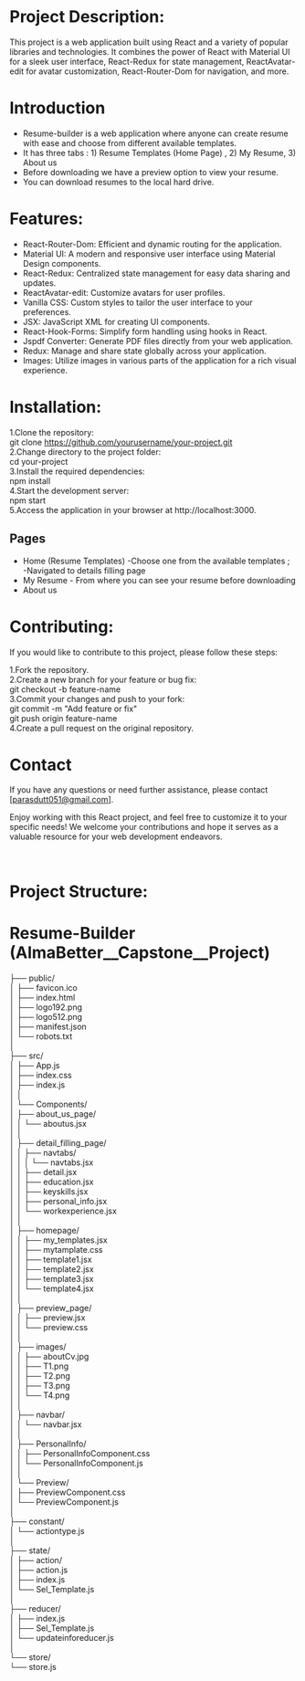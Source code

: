 

# Project Description:
This project is a web application built using React and a variety of popular libraries and technologies. It combines the power of React with Material UI for a sleek user interface, React-Redux for state management, ReactAvatar-edit for avatar customization, React-Router-Dom for navigation, and more.



# Introduction
* Resume-builder is a web application where anyone can create resume with ease and choose from different available templates.
* It has three tabs : 1) Resume Templates (Home Page) , 2) My Resume, 3) About us
* Before downloading we have a preview option to view your resume.
* You can download resumes to the local hard drive.


# Features:
* React-Router-Dom: Efficient and dynamic routing for the application. <br/>
* Material UI: A modern and responsive user interface using Material Design components. <br/>
* React-Redux: Centralized state management for easy data sharing and updates. <br/>
* ReactAvatar-edit: Customize avatars for user profiles. <br/>
* Vanilla CSS: Custom styles to tailor the user interface to your preferences. <br/>
* JSX: JavaScript XML for creating UI components. <br/>
* React-Hook-Forms: Simplify form handling using hooks in React. <br/>
* Jspdf Converter: Generate PDF files directly from your web application. <br/>
* Redux: Manage and share state globally across your application. <br/>
* Images: Utilize images in various parts of the application for a rich visual experience. <br/>

# Installation:
1.Clone the repository:<br/>
git clone https://github.com/yourusername/your-project.git<br/>
2.Change directory to the project folder:<br/>
cd your-project<br/>
3.Install the required dependencies:<br/>
npm install<br/>
4.Start the development server:<br/>
npm start<br/>
5.Access the application in your browser at http://localhost:3000.<br/>

## Pages
* Home (Resume Templates) -Choose one from the available templates ;
 <br/> -Navigated to details filling page
* My Resume - From where you can see your resume before downloading 
* About us

# Contributing:
If you would like to contribute to this project, please follow these steps:<br/>

1.Fork the repository.<br/>
2.Create a new branch for your feature or bug fix:<br/>
git checkout -b feature-name<br/>
3.Commit your changes and push to your fork:<br/>
git commit -m "Add feature or fix"<br/>
git push origin feature-name<br/>
4.Create a pull request on the original repository.<br/>

# Contact
If you have any questions or need further assistance, please contact [parasdutt051@gmail.com].<br/>

Enjoy working with this React project, and feel free to customize it to your specific needs! We welcome your contributions and hope it serves as a valuable resource for your web development endeavors.<br/>


<br/>

# Project Structure:
# Resume-Builder (AlmaBetter__Capstone__Project)

├── public/<br/>
│   ├── favicon.ico<br/>
│   ├── index.html<br/>
│   ├── logo192.png<br/>
│   ├── logo512.png<br/>
│   ├── manifest.json<br/>
│   └── robots.txt<br/>
│<br/>
├── src/<br/>
│   ├── App.js<br/>
│   ├── index.css<br/>
│   ├── index.js<br/>
│   │<br/>
│   └── Components/<br/>
│       ├── about_us_page/<br/>
│       │   └── aboutus.jsx<br/>
│       │<br/>
│       ├── detail_filling_page/<br/>
│       │   ├── navtabs/<br/>
│       │   │   └── navtabs.jsx<br/>
│       │   ├── detail.jsx<br/>
│       │   ├── education.jsx<br/>
│       │   ├── keyskills.jsx<br/>
│       │   ├── personal_info.jsx<br/>
│       │   └── workexperience.jsx<br/>
│       │<br/>
│       ├── homepage/<br/>
│       │   ├── my_templates.jsx<br/>
│       │   ├── mytamplate.css<br/>
│       │   ├── template1.jsx<br/>
│       │   ├── template2.jsx<br/>
│       │   ├── template3.jsx<br/>
│       │   └── template4.jsx<br/>
│       │<br/>
│       ├── preview_page/<br/>
│       │   ├── preview.jsx<br/>
│       │   └── preview.css<br/>
│       │<br/>
│       ├── images/<br/>
│       │   ├── aboutCv.jpg<br/>
│       │   ├── T1.png<br/>
│       │   ├── T2.png<br/>
│       │   ├── T3.png<br/>
│       │   └── T4.png<br/>
│       │<br/>
│       ├── navbar/<br/>
│       │   └── navbar.jsx<br/>
│       │<br/>
│       ├── PersonalInfo/<br/>
│       │   ├── PersonalInfoComponent.css<br/>
│       │   └── PersonalInfoComponent.js<br/>
│       │<br/>
│       └── Preview/<br/>
│           ├── PreviewComponent.css<br/>
│           └── PreviewComponent.js<br/>
│<br/>
├── constant/<br/>
│   └── actiontype.js<br/>
│<br/>
├── state/<br/>
│   ├── action/<br/>
│   ├── action.js<br/>
│   ├── index.js<br/>
│   └── Sel_Template.js<br/>
│<br/>
├── reducer/<br/>
│   ├── index.js<br/>
│   ├── Sel_Template.js<br/>
│   └── updateinforeducer.js<br/>
│<br/>
└── store/<br/>
    └── store.js<br/>
